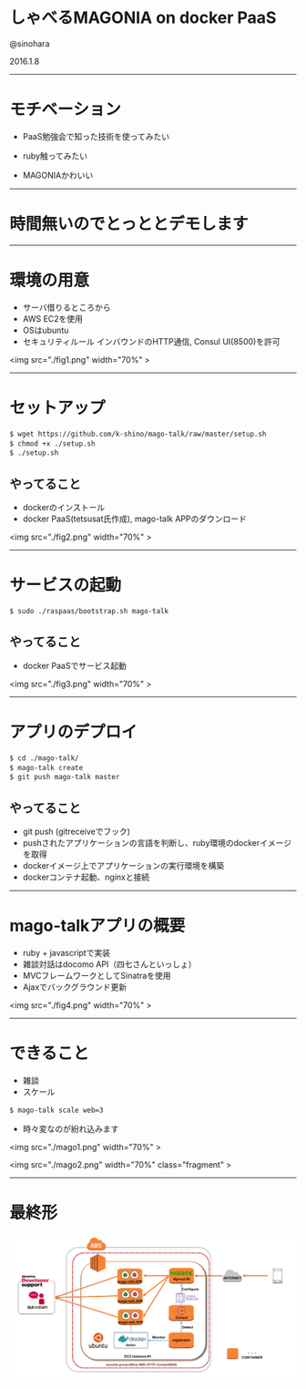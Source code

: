 # しゃべるMAGONIA on docker PaaS

@sinohara

2016.1.8

---

# モチベーション

* <p class="fragment">PaaS勉強会で知った技術を使ってみたい</p>
* <p class="fragment">ruby触ってみたい</p>
* <p class="fragment">MAGONIAかわいい</p>

---

# 時間無いのでとっととデモします


---

# 環境の用意

* サーバ借りるところから
* AWS EC2を使用
* OSはubuntu
* セキュリティルール インバウンドのHTTP通信, Consul UI(8500)を許可

<img src="./fig1.png" width="70%" \>

---

# セットアップ

```sh
$ wget https://github.com/k-shino/mago-talk/raw/master/setup.sh
$ chmod +x ./setup.sh
$ ./setup.sh
```

## やってること

* dockerのインストール
* docker PaaS(tetsusat氏作成), mago-talk APPのダウンロード

<img src="./fig2.png" width="70%" \>

---

# サービスの起動

```sh
$ sudo ./raspaas/bootstrap.sh mago-talk
```

## やってること

* docker PaaSでサービス起動

<img src="./fig3.png" width="70%" \>

---

# アプリのデプロイ

```sh
$ cd ./mago-talk/
$ mago-talk create
$ git push mago-talk master
```

## やってること

* git push (gitreceiveでフック)
* pushされたアプリケーションの言語を判断し、ruby環境のdockerイメージを取得
* dockerイメージ上でアプリケーションの実行環境を構築
* dockerコンテナ起動、nginxと接続

---

# mago-talkアプリの概要

* ruby + javascriptで実装
* 雑談対話はdocomo API（四七さんといっしょ）
* MVCフレームワークとしてSinatraを使用
* Ajaxでバックグラウンド更新

<img src="./fig4.png" width="70%" \>

---

# できること

* 雑談
* スケール

```sh
$ mago-talk scale web=3
```
* <p class="fragment">時々変なのが紛れ込みます</p>

<img src="./mago1.png" width="70%" \>

<img src="./mago2.png" width="70%" class="fragment" \>

---

# 最終形

![Alt Text](./fig5.png)
